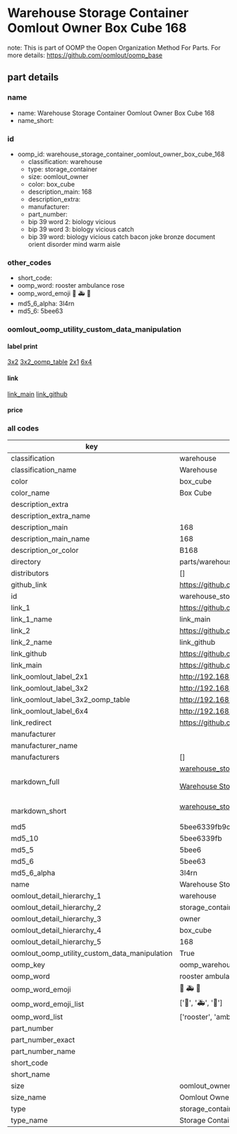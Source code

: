 # Warehouse Storage Container Oomlout Owner Box Cube 168  

note: This is part of OOMP the Oopen Organization Method For Parts. For more details: https://github.com/oomlout/oomp_base

##  part details
  







### name
* name: Warehouse Storage Container Oomlout Owner Box Cube 168
* name_short: 
### id
* oomp_id: warehouse_storage_container_oomlout_owner_box_cube_168
  * classification: warehouse
  * type: storage_container
  * size: oomlout_owner
  * color: box_cube
  * description_main: 168
  * description_extra: 
  * manufacturer: 
  * part_number: 
  * bip 39 word 2: biology vicious
  * bip 39 word 3: biology vicious catch
  * bip 39 word: biology vicious catch bacon joke bronze document orient disorder mind warm aisle

### other_codes
* short_code: 
* oomp_word: rooster ambulance rose
* oomp_word_emoji :rooster: :ambulance: :rose:
* md5_6_alpha: 3l4rn
* md5_6: 5bee63






### oomlout_oomp_utility_custom_data_manipulation
#### label print
[3x2](http://192.168.1.245:1112/?label=oomp%203l4rn)
[3x2_oomp_table](http://192.168.1.108:1112/?label=oomp%203l4rn)
[2x1](http://192.168.1.242:1112/?label=oomp%203l4rn)
[6x4](http://192.168.1.55:1112/?label=oomp%203l4rn)    

#### link

[link_main](https://github.com/oomlout/oomlout_oomp_version_1_messy/tree/main/parts/warehouse_storage_container_oomlout_owner_box_cube_168) [link_github](https://github.com/oomlout/oomlout_oomp_version_1_messy/tree/main/parts/warehouse_storage_container_oomlout_owner_box_cube_168)                             

#### price







### all codes 
| key | value |  
| --- | --- |  
| classification | warehouse |  
| classification_name | Warehouse |  
| color | box_cube |  
| color_name | Box Cube |  
| description_extra |  |  
| description_extra_name |  |  
| description_main | 168 |  
| description_main_name | 168 |  
| description_or_color | B168 |  
| directory | parts/warehouse_storage_container_oomlout_owner_box_cube_168 |  
| distributors | [] |  
| github_link | https://github.com/oomlout/oomlout_oomp_part_src/tree/main/parts/warehouse_storage_container_oomlout_owner_box_cube_168 |  
| id | warehouse_storage_container_oomlout_owner_box_cube_168 |  
| link_1 | https://github.com/oomlout/oomlout_oomp_version_1_messy/tree/main/parts/warehouse_storage_container_oomlout_owner_box_cube_168 |  
| link_1_name | link_main |  
| link_2 | https://github.com/oomlout/oomlout_oomp_version_1_messy/tree/main/parts/warehouse_storage_container_oomlout_owner_box_cube_168 |  
| link_2_name | link_github |  
| link_github | https://github.com/oomlout/oomlout_oomp_version_1_messy/tree/main/parts/warehouse_storage_container_oomlout_owner_box_cube_168 |  
| link_main | https://github.com/oomlout/oomlout_oomp_version_1_messy/tree/main/parts/warehouse_storage_container_oomlout_owner_box_cube_168 |  
| link_oomlout_label_2x1 | http://192.168.1.242:1112/?label=oomp%203l4rn |  
| link_oomlout_label_3x2 | http://192.168.1.245:1112/?label=oomp%203l4rn |  
| link_oomlout_label_3x2_oomp_table | http://192.168.1.108:1112/?label=oomp%203l4rn |  
| link_oomlout_label_6x4 | http://192.168.1.55:1112/?label=oomp%203l4rn |  
| link_redirect | https://github.com/oomlout/oomlout_oomp_version_1_messy/tree/main/parts/warehouse_storage_container_oomlout_owner_box_cube_168 |  
| manufacturer |  |  
| manufacturer_name |  |  
| manufacturers | [] |  
| markdown_full | [warehouse_storage_container_oomlout_owner_box_cube_168](none)<br>[](none)<br>[Warehouse Storage Container Oomlout Owner Box Cube 168](none)<br><br> |  
| markdown_short | [warehouse_storage_container_oomlout_owner_box_cube_168](none)<br><br> |  
| md5 | 5bee6339fb9c880c72bc2114483ce0b3 |  
| md5_10 | 5bee6339fb |  
| md5_5 | 5bee6 |  
| md5_6 | 5bee63 |  
| md5_6_alpha | 3l4rn |  
| name | Warehouse Storage Container Oomlout Owner Box Cube 168 |  
| oomlout_detail_hierarchy_1 | warehouse |  
| oomlout_detail_hierarchy_2 | storage_container |  
| oomlout_detail_hierarchy_3 | owner |  
| oomlout_detail_hierarchy_4 | box_cube |  
| oomlout_detail_hierarchy_5 | 168 |  
| oomlout_oomp_utility_custom_data_manipulation | True |  
| oomp_key | oomp_warehouse_storage_container_oomlout_owner_box_cube_168 |  
| oomp_word | rooster ambulance rose |  
| oomp_word_emoji | :rooster: :ambulance: :rose: |  
| oomp_word_emoji_list | [':rooster:', ':ambulance:', ':rose:'] |  
| oomp_word_list | ['rooster', 'ambulance', 'rose'] |  
| part_number |  |  
| part_number_exact |  |  
| part_number_name |  |  
| short_code |  |  
| short_name |  |  
| size | oomlout_owner |  
| size_name | Oomlout Owner |  
| type | storage_container |  
| type_name | Storage Container |  
